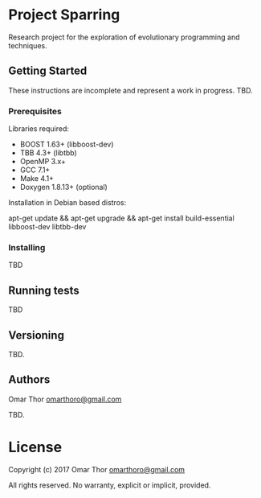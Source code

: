 # Project Sparring

Research project for the exploration of evolutionary programming and techniques.

## Getting Started

These instructions are incomplete and represent a work in progress. TBD.

### Prerequisites

Libraries required:

* BOOST 1.63+ (libboost-dev)
* TBB 4.3+ (libtbb)
* OpenMP 3.x+
* GCC 7.1+
* Make 4.1+
* Doxygen 1.8.13+ (optional)

Installation in Debian based distros:

apt-get update && apt-get upgrade && apt-get install build-essential libboost-dev libtbb-dev

### Installing

TBD

## Running tests

TBD

## Versioning

TBD.

## Authors

Omar Thor <omarthoro@gmail.com>

TBD.

# License

Copyright (c) 2017 Omar Thor <omarthoro@gmail.com>

All rights reserved. No warranty, explicit or implicit, provided.

